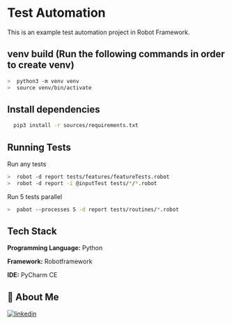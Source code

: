 
# Test Automation

This is an example test automation project in Robot Framework.

## venv build (Run the following commands in order to create venv)
```bash
>  python3 -m venv venv
>  source venv/bin/activate
```

## Install dependencies

```bash
  pip3 install -r sources/requirements.txt
```

## Running Tests

Run any tests
```bash
>  robot -d report tests/features/featureTests.robot
>  robot -d report -i @inputTest tests/*/*.robot
```

Run 5 tests parallel
```bash
>  pabot --processes 5 -d report tests/routines/*.robot
```

## Tech Stack

**Programming Language:** Python

**Framework:** Robotframework

**IDE:** PyCharm CE

## 🚀 About Me
[![linkedin](https://img.shields.io/badge/linkedin-0A66C2?style=for-the-badge&logo=linkedin&logoColor=white)](https://www.linkedin.com/in/tolgaguducu/)